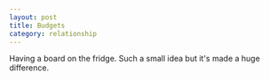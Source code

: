 ```yaml
---
layout: post
title: Budgets
category: relationship
---
```


Having a board on the fridge. Such a small idea but it's made a huge difference.
